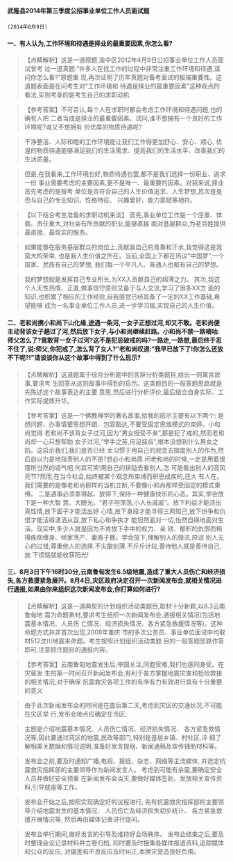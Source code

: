 #### 武隆县2014年第三季度公招事业单位工作人员面试题
    (2014年8月9日)
    
#### 一、有人认为,工作环境和待遇是择业的最重要因素,你怎么看?
>   【点睛解析】这是一道原题,渝中区2012年4月9日公招事业单位工作人员面试曾考
过一道真题:“许多人在找工作的过程中非常注重工作环境和待遇,请问你怎么看?”原题重
现,再次证明了历年真题对备考面试的极端重要性。这道题表面是在问考生对“工作环境和
待遇是择业的最重要因素”这种观点的看法,实则考查的是考生自己的求职动机

>   【参考答案】不可否认,每个人在求职时都会考虑工作环境和待遇问题,也的确有人把
二者当成是择业的最重要因素。试问,谁不想拥有一个良好的工作环境呢?谁又不想拥有
份优厚的物质待遇呢?

>   干净整洁、人际和睦的工作环境能让我们工作得更加舒心、安心、顺心,
优渥的物质待遇能够满足我们的生活需求、提高我们的生活水平、改善我们的生活质量。

>   但是,在我看来,工作环境也好,物质待遇也罢,都不是我们选择一份职业、追求一份
事业需要考虑的主要因素,更不是唯一、最重要的因素。对我来说,择业首先考虑的是报考
单位是否符合自己的人生价值追求、人生梦想,其次是是否与自己的专业知识、性格特征、
兴趣爱好、能力禀赋等相符。

>   【以下结合考生准备的求职动机来谈】
首先,事业单位工作是一个庄重、体面、责任重大,对社会有所贡献的职业,能够直接
面对基层群众,为老百姓提供最直接、最现实的服务。

>   如果能够在服务基层群众的岗位上,贡献我自己的青春和汗水,我觉得这是我莫大的荣幸,
也是我人生价值之所在。当前,全国上下都在热议“中国梦”,一个国家、民族有自己的梦想,
我们每一个平凡人、普通人也都有自己的梦想。

>   我的梦想就是发挥自己专业所长,为XX入贡献自己的绵薄之力。
其次,我这个人天性热情、正直,做事信守原则又备于与人交流,学习了很多XX方
面的知识,也积累了相应的工作经验,自我感觉已经具备了一定的XX工作基础,希望能够
成为一名事业单位工作人员,进一步学习锻,实现自己的人生价值。

#### 二、老和尚携小和尚下山化缘,途遇一条河,一女子正想过河,却又不敢。老和尚便主动背该女子趟过了河,然后放下女子,与小和尚继续赶路。小和尚不禁一路嘀咕:师父怎么了?竟敢背一女子过河?这不是犯忌破戒的吗?一路走,一路想,最后终于忍不住了,说:师父,你犯戒了,怎么背了女人?”老和尚叹道:“我早已放下了!你怎么还放不下呢?!”请谈谈你从这个故事中得到了什么启示?

>   【点睛解析】这道题属于综合分析题中的言辞分析类题目,给出一则寓言故事,要求考
生回答从这则故事中得到的启示。这类题目的一般答题思路就是先陈述这个故事表达的主要
意思,然后进行分析评价,最后结合自身实际、工作实际提炼升华。

>   【参考答案】这是一个佛教禅学的著名故事,给我的启示主要有以下两个:
是想问题、办事情要思想开朗、包容豁达,不要受固定思维模式的束婷。小和尚觉得
老和尚不该背女子过河,因为“男女授受不亲”,那是犯了戒的,然而老和尚却一心只想帮助
女子过河,“举手之劳,何足挂齿”,根本没想到什么男女之防。这启示我们,我们是否已经
太习惯于用自己的观念去揣度别人的作为,然后自以为是地指责别人的不是?想必小和尚质
问老和尚的时候,一定是用着很理所当然的语气吧,何其可笑!用自己的狭隘去看别人,怎
可能看出别人的高风亮节?然而,在当今社会,始终被某个观念所束缚而积思成疾的,还大
有人在。我们需要的是像老和尚那样的当机立断,不要像小和尚那样受固定的模式束缚。
二是遇事必须拿得起、放得下,保持一种健康快乐的心态。其实,学会放下是一种大智
慧、大眼光。“君子坦荡荡,小人长戚戚”。放下利益才能活出真性情,放下面子才能活出好
心情,放下身段才能寻得三两知己,放下纷争和仇恨才能活得潇洒从容,放下私心和争执才
能坦然面对一切,怡然自得地面对生活。现实中,多少人就是因为不肯放下手中的权力、金
钱、郁积的仇恨而稿得疾病缠身、倾家荡产、妻离子散。学会放下,理解别人的做法,原谅
别人无心的过错,尊重他人的选择,不尖酸刻薄,不斤斤计较,善待他人就是善待自己,放
下烦恼就能收获阳光!


#### 三、8月3日下午16时30分,云南鲁甸发生6.5级地震,造成了重大人员伤亡和经济损失,各方救援紧急展开。8月4日,灾区政府决定召开一次新闻发布会,就相关情况进行通报,如果由你来组织这次新闻发布会,你打算如何进行?

>   【点睛解析】这是一道典型的计划组织活动类题目,取材十分新颖,以8.3云南鲁甸地
震为命题素材,要求考生组织一次新闻发布会,通报相关情况(包括地震基本情况、人员伤
亡情况、经济损失情况、各方紧急救援情况等)。这种命题方式并非首次出现,2008年重庆
市的多次公务员、事业单位面试中均取材512汶川地震来命题。考生按照计划组织活动类题
目的一般答题思路作答即可,注意抓住题目的通报内容。

>   【参考答案】云南鲁甸地震发生后,举国关注,同胞受难,我们也感同身受。在灾窖发
生的第一时间召开新闻发布会,有利于各方掌握地震灾害和抢险救接的相关情况,对于确保
抗震救灾各项工作的有序有力有效进行具有十分重要的意义

>   由于此次新闻发布会的时间是在震后第二天,考虑到灾区的交通状况,不可能在灾区举
行,发布会地点应确定在市区;

>   主题是介绍地震基本情况、人员伤亡情况、经济损失情况、
各方紧急救情况等,因此要通过究区的地震,民政等部门,特别是基层乡镇、村社区,评
细了解相美关数据和情况说明,准备好发言提纲、新闻通稿及宣传铺助材科等。

>   发布会之前,要及时通知广播,电视、报纸、杂志、网络等主流螺体,
并选定抗震救灾指挥部的主要领导作为新闻发言人。
考虑到可能有余震,要确定安全人员并做好安全预重
在新闻发布会当天,要做好媒体签到、发放相关宣传资料,引导就座等工作。

>   发布会开始之后,按照实现确定好的议程进行,
先有抗震救灾指挥部的主要领导介绍地震发生的基本情况、
人员伤亡及经济损失初步统计、
各方紧急救援开展情况等,
然后再由媒体记者进行提问。

>   发布会举行期间,做好发言的引导及维持好会场秩序。
发布会结束之后,要及时整理会议记录材料并立卷归档,
同时要及时搜集各媒体报道资料,追踪媒体和公众的反应,
对偏差和不良反应及时纠正,本换灾营造良好负围。


